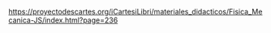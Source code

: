 https://proyectodescartes.org/iCartesiLibri/materiales_didacticos/Fisica_Mecanica-JS/index.html?page=236
